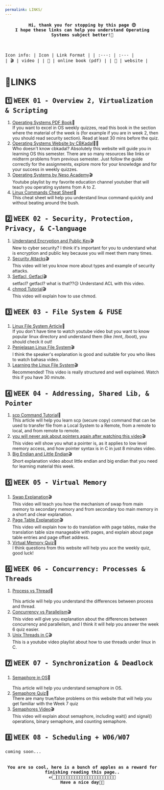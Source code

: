 ```yaml
---
permalink: LINKS/
---
```

<h4 align="center"><samp> Hi, thank you for stopping by this page 😊
    <br> I hope these links can help you understand Operating Systems subject better!🚀</samp></h4>
<br>

<samp> Icon info: <samp>
| Icon   | Link Format       |
| :---:  |     :---          |  
| 🎬    | video             | 
| 📕    | online book (pdf) | 
| 📄    | website           | 

# 🔗LINKS 

## 1️⃣ <samp> WEEK 01 <samp> - Overview 2, Virtualization & Scripting	
1. [Operating Systems PDF Book](https://os.ecci.ucr.ac.cr/slides/Abraham-Silberschatz-Operating-System-Concepts-10th-2018.pdf)📕
   <br> If you want to excel in OS weekly quizzes, read this book in the section where the material of the week is (for example if you are in week 2, then you should read security section). Read at least 30 mins before the quiz.
2. [Operating Systems Website by CBKadal](https://os.vlsm.org/#idx03)📄🦎
   <br> Who doesn't know cbkadal? Absolutely this website will guide you in learning OS this semester. There are so many resources like links or midterm problems from previous semester. Just follow the guide correctly for the assignments, explore more for your knowledge and for your success in weekly quizzes.
3. [Operating Systems by Neso Academy](https://youtu.be/vBURTt97EkA?si=wqKgvQBHupDdGsMp)🎬
   <br> Youtube playlist by my favorite education channel youtuber that will teach you operating systems from A to Z.
4. [Linux Commands Cheat Sheet](https://www.guru99.com/linux-commands-cheat-sheet.html)📄
   <br> This cheat sheet will help you understand linux command quickly and without beating around the bush.

## 2️⃣ <samp> WEEK 02 <samp> - Security, Protection, Privacy, & C-language
1. [Understand Encryption and Public Key](https://youtu.be/6-JjHa-qLPk?si=nR0iR9_bauVYEyjr)🎬
   <br> New to cyber security? I think it's important for you to understand what is encryption and public key because you will meet them many times.
3. [Security Attacks](https://youtu.be/yIm0Ol9Dg4Y?si=vLYUIqqNRb-7Godv)🎬
   <br> This video will let you know more about types and example of security attacks.
4. [Setfacl, Getfacl](https://youtu.be/0KbP-yHSvVI?si=5piTPwLXbFnd3IYR)🎬
   <br> setfacl? getfacl? what is that??😥 Understand ACL with this video.
5. [chmod Tutorial](https://youtu.be/MFQpdELKTLc?si=2rQJoeLN3QBCqhCE)🎬
   <br> This video will explain how to use chmod.

## 3️⃣ <samp> WEEK 03 <samp> - File System & FUSE
1. [Linux File System Article](https://www.javatpoint.com/linux-file-system)📄
   <br> If you don't have time to watch youtube video but you want to know popular linux directory and understand them (like /mnt, /boot), you should check it out!
2. [Penjelasan Linux File System](https://youtu.be/EwRW1Ga9jHQ?si=mXIZmSguCIVlrCK9)🎬
   <br> I think the speaker's explanation is good and suitable for you who likes to watch bahasa video.
3. [Learning the Linux File System](https://youtu.be/HIXzJ3Rz9po?si=HWlgEOObV3ESfBII)🎬
   <br> Recommended! This video is really structured and well explained. Watch this if you have 30 minute.

## 4️⃣ <samp> WEEK 04 <samp> - Addressing, Shared Lib, & Pointer
1. [scp Command Tutorial](https://www.linode.com/docs/guides/how-to-use-scp/)📄
   <br> This article will help you learn scp (secure copy) command that can be used to transfer file from a Local System to a Remote, from a remote to local, and from remote to remote.
2. [you will never ask about pointers again after watching this video](https://youtu.be/2ybLD6_2gKM?si=yLW9My6SMbve4NkP)🎬
   <br> This video will show you what a pointer is, as it applies to low level memory access, and how pointer syntax is in C in just 8 minutes video.
3. [Big Endian and Little Endian](https://youtu.be/T1C9Kj_78ek?si=IMFLkQcReunNf678)🎬
   <br> Short explanation video about little endian and big endian that you need for learning material this week.

## 5️⃣ <samp> WEEK 05 <samp> - Virtual Memory
1. [Swap Explanation](https://youtu.be/Qt49Hzh_TDc?si=HRFprqLFt_R_KS_a)🎬
   <br> This video will teach you how the mechanism of swap from main memory to secondary memory and from secondary too main memory in a short and clear explanation.
2. [Page Table Explanation](https://youtu.be/KNUJhZCQZ9c?si=k4uhTDrC3cxj1MQQ)🎬
   <br> This video will explain how to do translation with page tables, make the translation table size manageable with pages, and explain about page table entries and page offset address.
3. [Virtual Memory Quiz](https://quizlet.com/136829901/chapter-8-review-questions-virtual-memory-flash-cards/)📄
   <br> I think questions from this website will help you ace the weekly quiz, good luck!

## 6️⃣ <samp> WEEK 06 <samp> - Concurrency: Processes & Threads
1. [Process vs Thread](https://www.geeksforgeeks.org/difference-between-process-and-thread/)📄  
   <br> This article will help you understand the differences between process and thread.
2. [Concurrency vs Parallelism](https://youtu.be/Y1pgpn2gOSg?si=vvTjLXb6tF09JTZn)🎬
   <br> This video will give you explanation about the differences between concurrency and parallelism, and I think it will help you answer the week 6 quiz easier.
3. [Unix Threads in C](https://youtube.com/playlist?list=PLfqABt5AS4FmuQf70psXrsMLEDQXNkLq2&si=G8896E026XWIwbWq)🎬
   <br> This is a youtube video playlist about how to use threads under linux in C.

## 7️⃣ <samp> WEEK 07 <samp> - Synchronization & Deadlock
1. [Semaphore in OS](https://www.scaler.com/topics/operating-system/semaphore-in-os/)📄  
   <br> This article will help you understand semaphore in OS.
2. [Semaphore Quiz](https://quizlet.com/273343930/exam-1-tf-flash-cards/)📄
   <br> There are many true/false problems on this website that will help you get familiar with the Week 7 quiz
3. [Semaphores Video](https://youtu.be/XDIOC2EY5JE?si=suLZA3U0VAHy_IVF)🎬
   <br> This video will explain about semaphore, including wait() and signal() operations, binary semaphore, and counting semaphore.
   
## 8️⃣ <samp> WEEK 08 <samp> - Scheduling + W06/W07
<samp> coming soon...
<br><br>

<h4 align="center"><samp> You are so cool, here is a bunch of apples as a reward for finishing reading this page.. 
  <br> 👉🏻🍎🍏🍎🍏🍎🍏🍎🍏🍎🍏🍎🍏🍎🍏🍎🍏🍎🍏🍎🍏🍎🍏🍎
  <br> Have a nice day🦖💕 </samp></h4>
